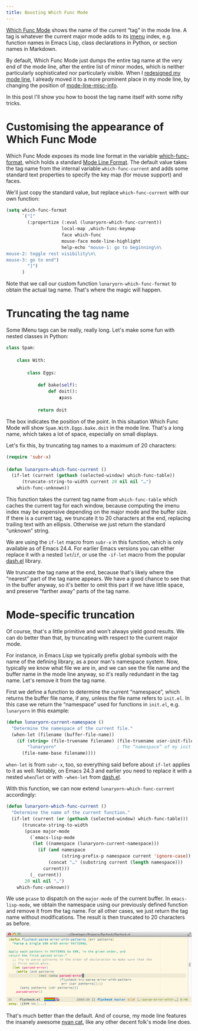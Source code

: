 ```yaml
---
title: Boosting Which Func Mode
---
```


[Which Func Mode](el-function:which-func-mode) shows the name of the current
“tag” in the mode line.  A tag is whatever the current major mode adds to its
[imenu](el-function:imenu) index, e.g. function names in Emacs Lisp, class
declarations in Python, or section names in Markdown.

By default, Which Func Mode just dumps the entire tag name at the very end of
the mode line, after the entire list of minor modes, which is neither
particularly sophisticated nor particularly visible.  When I
[redesigned my mode line][mode-line], I already moved it to a more prominent
place in my mode line, by changing the position of
[mode-line-misc-info](el-variable:mode-line-misc-info).

In this post I'll show you how to boost the tag name itself with some nifty
tricks.

<!--more-->

[mode-line]: internal:posts/make-your-emacs-mode-line-more-useful.md

Customising the appearance of Which Func Mode
=============================================

Which Func Mode exposes its mode line format in the variable
[which-func-format](el-variable:which-func-format), which holds a standard
[Mode Line Format][].  The default value takes the tag name from the internal
variable `which-func-current` and adds some standard text properties to specify
the key map (for mouse support) and faces.

We'll just copy the standard value, but replace `which-func-current` with our
own function:

```cl
(setq which-func-format
      `("["
        (:propertize (:eval (lunaryorn-which-func-current))
                     local-map ,which-func-keymap
                     face which-func
                     mouse-face mode-line-highlight
                     help-echo "mouse-1: go to beginning\n\
mouse-2: toggle rest visibility\n\
mouse-3: go to end")
        "]")
      )
```

Note that we call our custom function `lunaryorn-which-func-format` to obtain
the actual tag name.  That's where the magic will happen.

[Mode Line Format]: http://www.gnu.org/s/emacs/manual/html_node/elisp/Mode-Line-Format.html

Truncating the tag name
=======================

Some IMenu tags can be really, really long.  Let's make some fun with nested
classes in Python:

```python
class Spam:

    class With:

        class Eggs:

            def bake(self):
                def doit():
                    ▮pass

            return doit
```

The box indicates the position of the point.  In this situation Which Func Mode
will show `Spam.With.Eggs.bake.doit` in the mode line.  That's a long name,
which takes a lot of space, especially on small displays.

Let's fix this, by truncating tag names to a maximum of 20 characters:

```cl
(require 'subr-x)

(defun lunaryorn-which-func-current ()
  (if-let (current (gethash (selected-window) which-func-table))
      (truncate-string-to-width current 20 nil nil "…")
    which-func-unknown))
```

This function takes the current tag name from `which-func-table` which caches
the current tag for each window, because computing the imenu index may be
expensive depending on the major mode and the buffer size.  If there is a
current tag, we truncate it to 20 characters at the end, replacing trailing text
with an ellipsis.  Otherwise we just return the standard “unknown” string.

We are using the `if-let` macro from `subr-x` in this function, which is only
available as of Emacs 24.4.  For earlier Emacs versions you can either replace
it with a nested `let`/`if`, or use the `-if-let` macro from the popular
[dash.el][] library.

We truncate the tag name at the end, because that's likely where the “nearest”
part of the tag name appears.  We have a good chance to see that in the buffer
anyway, so it's better to omit this part if we have little space, and preserve
“farther away” parts of the tag name.

[dash.el]: https://github.com/magnars/dash.el

Mode-specific truncation
========================

Of course, that's a little primitive and won't always yield good results.  We
can do better than that, by truncating with respect to the current major mode.

For instance, in Emacs Lisp we typically prefix global symbols with the name of
the defining library, as a poor man's namespace system.  Now, typically we know
what file we are in, and we can see the file name and the buffer name in the
mode line anyway, so it's really redundant in the tag name.  Let's remove it
from the tag name.

First we define a function to determine the current “namespace”, which returns
the buffer file name, if any, unless the file name refers to `init.el`.  In this
case we return the “namespace” used for functions in `init.el`, e.g. `lunaryorn`
in this example:

```cl
(defun lunaryorn-current-namespace ()
  "Determine the namespace of the current file."
  (when-let (filename (buffer-file-name))
    (if (string= (file-truename filename) (file-truename user-init-file))
        "lunaryorn"                       ; The “namespace” of my init
      (file-name-base filename))))
```

`when-let` is from `subr-x`, too, so everything said before about `if-let`
applies to it as well.  Notably, on Emacs 24.3 and earlier you need to replace
it with a nested `when`/`let` or with `-when-let` from [dash.el][].

With this function, we can now extend `lunaryorn-which-func-current`
accordingly:

```cl
(defun lunaryorn-which-func-current ()
  "Determine the name of the current function."
  (if-let (current (or (gethash (selected-window) which-func-table)))
      (truncate-string-to-width
       (pcase major-mode
         (`emacs-lisp-mode
          (let ((namespace (lunaryorn-current-namespace)))
            (if (and namespace
                     (string-prefix-p namespace current 'ignore-case))
                (concat "…" (substring current (length namespace)))
              current)))
         (_ current))
       20 nil nil "…")
    which-func-unknown))
```

We use `pcase` to dispatch on the `major-mode` of the current buffer.  In
`emacs-lisp-mode`, we obtain the namespace using our previously defined function
and remove it from the tag name.  For all other cases, we just return the tag
name without modifications.  The result is then truncated to 20 characters as
before.

![](/images/truncated-which-func-mode.png)

That's much better than the default.  And of course, my mode line features the
insanely awesome [nyan cat][], like any other decent folk's mode line does.

[nyan cat]: https://github.com/TeMPOraL/nyan-mode
